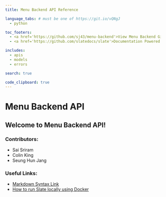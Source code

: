 ```yaml
---
title: Menu Backend API Reference 

language_tabs: # must be one of https://git.io/vQNgJ
  - python

toc_footers:
  - <a href='https://github.com/sj43/menu-backend'>View Menu Backend Github Repo</a>
  - <a href='https://github.com/slatedocs/slate'>Documentation Powered by Slate</a>

includes:
  - apis
  - models
  - errors

search: true

code_clipboard: true
---
```


# Menu Backend API

## Welcome to Menu Backend API!

### Contributors:

* Sai Sriram
* Colin King
* Seung Hun Jang


### Useful Links:

* [Markdown Syntax Link](https://github.com/slatedocs/slate/wiki/Markdown-Syntax)
* [How to run Slate locally using Docker](https://github.com/slatedocs/slate/wiki/Using-Slate-in-Docker)